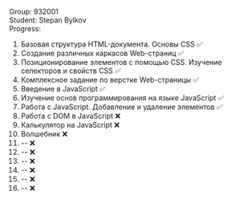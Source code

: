 Group: 932001  
Student: Stepan Bylkov  
Progress: 
1. Базовая структура HTML-документа. Основы CSS :white_check_mark:
2. Создание различных каркасов Web-страниц :white_check_mark:
3. Позиционирование элементов с помощью CSS. Изучение селекторов и свойств CSS :white_check_mark:
4. Комплексное задание по верстке Web-страницы :white_check_mark:
5. Введение в JavaScript :white_check_mark:
6. Изучение основ программирования на языке JavaScript :white_check_mark:
7. Работа с JavaScript. Добавление и удаление элементов :white_check_mark:
8. Работа с DOM в JavaScript :x:
9. Калькулятор на JavaScript :x:
10. Волшебник :x:
11. -- :x:
12. -- :x:
13. -- :x:
14. -- :x:
15. -- :x:
16. -- :x:
